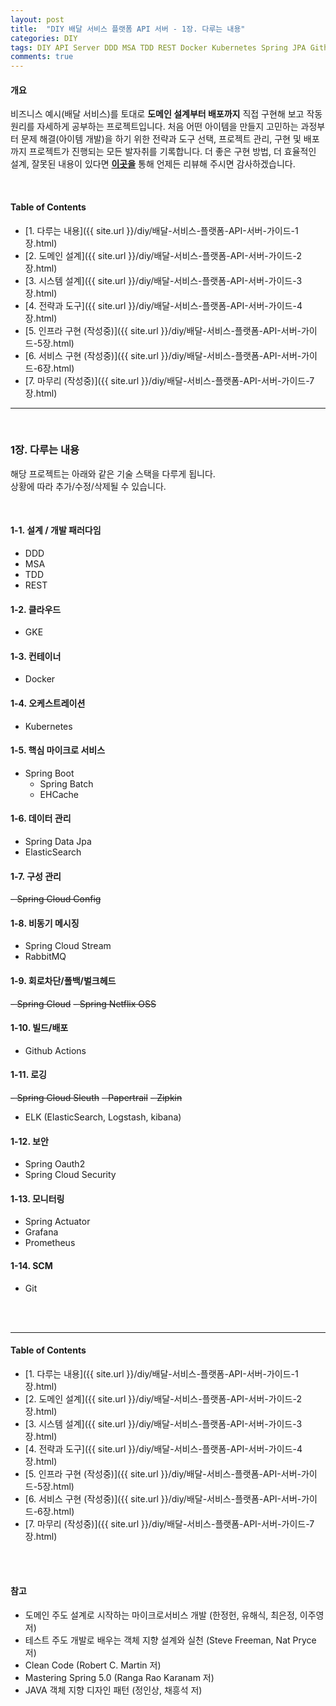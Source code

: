 ```yaml
---
layout: post
title:  "DIY 배달 서비스 플랫폼 API 서버 - 1장. 다루는 내용"
categories: DIY
tags: DIY API Server DDD MSA TDD REST Docker Kubernetes Spring JPA Github-Actions CI/CD
comments: true
---
```


#### 개요

비즈니스 예시(배달 서비스)를 토대로 **도메인 설계부터 배포까지** 
직접 구현해 보고 작동 원리를 자세하게 공부하는 프로젝트입니다. 
처음 어떤 아이템을 만들지 고민하는 과정부터 문제 해결(아이템 개발)을 하기 위한 전략과 도구 선택, 
프로젝트 관리, 구현 및 배포까지 프로젝트가 진행되는 모든 발자취를 기록합니다. 
더 좋은 구현 방법, 더 효율적인 설계, 잘못된 내용이 있다면 **[이곳을](https://github.com/cholnh/delivery-platform-server-guide/issues)** 
통해 언제든 리뷰해 주시면 감사하겠습니다.

<br/>

#### Table of Contents

- [1. 다루는 내용]({{ site.url }}/diy/배달-서비스-플랫폼-API-서버-가이드-1장.html)
- [2. 도메인 설계]({{ site.url }}/diy/배달-서비스-플랫폼-API-서버-가이드-2장.html)
- [3. 시스템 설계]({{ site.url }}/diy/배달-서비스-플랫폼-API-서버-가이드-3장.html)
- [4. 전략과 도구]({{ site.url }}/diy/배달-서비스-플랫폼-API-서버-가이드-4장.html)
- [5. 인프라 구현 (작성중)]({{ site.url }}/diy/배달-서비스-플랫폼-API-서버-가이드-5장.html)
- [6. 서비스 구현 (작성중)]({{ site.url }}/diy/배달-서비스-플랫폼-API-서버-가이드-6장.html)
- [7. 마무리 (작성중)]({{ site.url }}/diy/배달-서비스-플랫폼-API-서버-가이드-7장.html)

<hr/><br/>

### 1장. 다루는 내용
해당 프로젝트는 아래와 같은 기술 스택을 다루게 됩니다.  
상황에 따라 추가/수정/삭제될 수 있습니다.

<br/>

#### 1-1. 설계 / 개발 패러다임
- DDD
- MSA
- TDD
- REST

#### 1-2. 클라우드
- GKE

#### 1-3. 컨테이너
- Docker

#### 1-4. 오케스트레이션
- Kubernetes

#### 1-5. 핵심 마이크로 서비스
- Spring Boot
    + Spring Batch
    + EHCache

#### 1-6. 데이터 관리
- Spring Data Jpa
- ElasticSearch

#### 1-7. 구성 관리
~~- Spring Cloud Config~~

#### 1-8. 비동기 메시징
- Spring Cloud Stream
- RabbitMQ

#### 1-9. 회로차단/폴백/벌크헤드
~~- Spring Cloud~~
~~- Spring Netflix OSS~~

#### 1-10. 빌드/배포
- Github Actions

#### 1-11. 로깅
~~- Spring Cloud Sleuth~~
~~- Papertrail~~
~~- Zipkin~~
- ELK (ElasticSearch, Logstash, kibana)

#### 1-12. 보안
- Spring Oauth2
- Spring Cloud Security

#### 1-13. 모니터링
- Spring Actuator
- Grafana
- Prometheus

#### 1-14. SCM
- Git

<br/><br/>

---

#### Table of Contents

- [1. 다루는 내용]({{ site.url }}/diy/배달-서비스-플랫폼-API-서버-가이드-1장.html)
- [2. 도메인 설계]({{ site.url }}/diy/배달-서비스-플랫폼-API-서버-가이드-2장.html)
- [3. 시스템 설계]({{ site.url }}/diy/배달-서비스-플랫폼-API-서버-가이드-3장.html)
- [4. 전략과 도구]({{ site.url }}/diy/배달-서비스-플랫폼-API-서버-가이드-4장.html)
- [5. 인프라 구현 (작성중)]({{ site.url }}/diy/배달-서비스-플랫폼-API-서버-가이드-5장.html)
- [6. 서비스 구현 (작성중)]({{ site.url }}/diy/배달-서비스-플랫폼-API-서버-가이드-6장.html)
- [7. 마무리 (작성중)]({{ site.url }}/diy/배달-서비스-플랫폼-API-서버-가이드-7장.html)

<br/><br/>

#### 참고

- 도메인 주도 설계로 시작하는 마이크로서비스 개발 (한정헌, 유해식, 최은정, 이주영 저)
- 테스트 주도 개발로 배우는 객체 지향 설계와 실천 (Steve Freeman, Nat Pryce 저)
- Clean Code (Robert C. Martin 저)
- Mastering Spring 5.0 (Ranga Rao Karanam 저)
- JAVA 객체 지향 디자인 패턴 (정인상, 채흥석 저)
